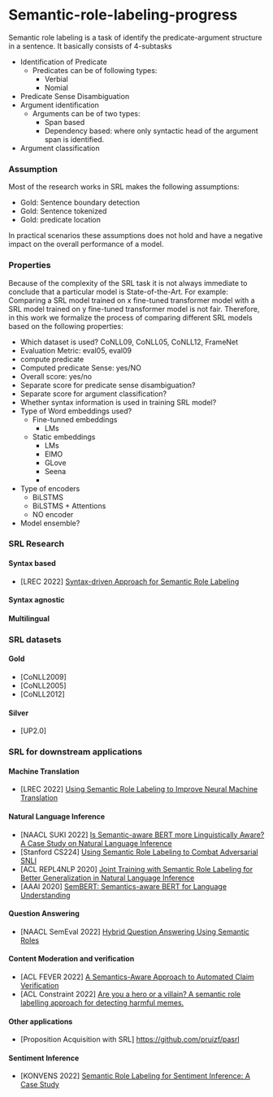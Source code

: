 # Semantic-role-labeling-progress


Semantic role labeling is a task of identify the predicate-argument structure in a sentence. It basically consists of 4-subtasks
- Identification of Predicate
    + Predicates can be of following types:
        + Verbial
        + Nomial
- Predicate Sense Disambiguation
- Argument identification
    + Arguments can be of two types:
        + Span based
        + Dependency based: where only syntactic head of the argument span is identified.
- Argument classification

### Assumption

Most of the research works in SRL makes the following assumptions:
- Gold: Sentence boundary detection 
- Gold: Sentence tokenized
- Gold: predicate location

In practical scenarios these assumptions does not hold and have a negative impact on the overall performance of a model. 

### Properties

Because of the complexity of the SRL task it is not always immediate to conclude that a particular model is State-of-the-Art. For example: Comparing a SRL model trained on x fine-tuned transformer model with a SRL model trained on y fine-tuned transformer model is not fair. Therefore, in this work we formalize the process of comparing different SRL models based on the following properties: 
- Which dataset is used? CoNLL09, CoNLL05, CoNLL12, FrameNet
- Evaluation Metric: eval05, eval09
- compute predicate
- Computed predicate Sense: yes/NO
- Overall score: yes/no
- Separate score for predicate sense disambiguation?
- Separate score for argument classification?
- Whether syntax information is used in training SRL model?
- Type of Word embeddings used?
    + Fine-tunned embeddings
        * LMs
    + Static embeddings
        * LMs
        * ElMO
        * GLove
        * Seena
        * 
- Type of encoders
    + BiLSTMS
    + BiLSTMS + Attentions
    + NO encoder
- Model ensemble?


### SRL Research

#### Syntax based 

- [LREC 2022] [Syntax-driven Approach for Semantic Role Labeling](http://www.lrec-conf.org/proceedings/lrec2022/pdf/2022.lrec-1.772.pdf) 


#### Syntax agnostic


#### Multilingual


### SRL datasets

#### Gold
- [CoNLL2009]
- [CoNLL2005]
- [CoNLL2012]

#### Silver

- [UP2.0] 

### SRL for downstream applications

#### Machine Translation

- [LREC 2022] [Using Semantic Role Labeling to Improve Neural Machine Translation](http://www.lrec-conf.org/proceedings/lrec2022/pdf/2022.lrec-1.329.pdf)


#### Natural Language Inference

- [NAACL SUKI 2022] [Is Semantic-aware BERT more Linguistically Aware? A Case Study on Natural Language Inference](https://suki-workshop.github.io/assets/paper/3.pdf)
- [Stanford CS224] [Using Semantic Role Labeling to Combat Adversarial SNLI](https://ccrma.stanford.edu/~zhangmf/CS224u/NLU_final_report.pdf)
- [ACL REPL4NLP 2020] [Joint Training with Semantic Role Labeling for Better Generalization in Natural Language Inference](https://aclanthology.org/2020.repl4nlp-1.11.pdf)
- [AAAI 2020] [SemBERT: Semantics-aware BERT for Language Understanding](https://ojs.aaai.org/index.php/AAAI/article/view/6510)


#### Question Answering
- [NAACL SemEval 2022] [Hybrid Question Answering Using Semantic Roles](https://aclanthology.org/2022.semeval-1.178/)


#### Content Moderation and verification
- [ACL FEVER 2022] [A Semantics-Aware Approach to Automated Claim Verification](https://aclanthology.org/2022.fever-1.5/)
- [ACL Constraint 2022] [Are you a hero or a villain? A semantic role labelling approach for detecting harmful memes.](https://aclanthology.org/2022.constraint-1.3/)

#### Other applications
- [Proposition Acquisition with SRL] https://github.com/pruizf/pasrl


#### Sentiment Inference
- [KONVENS 2022] [Semantic Role Labeling for Sentiment Inference: A Case Study](https://aclanthology.org/2022.konvens-1.17.pdf)

